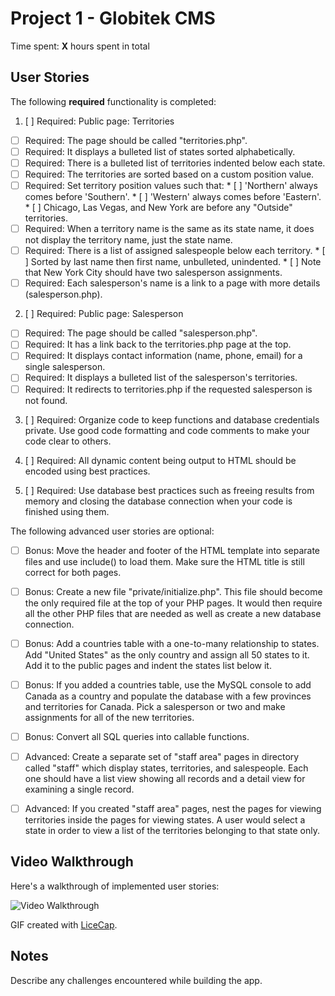# Project 1 - Globitek CMS

Time spent: **X** hours spent in total

## User Stories

The following **required** functionality is completed:

1. [ ]  Required: Public page: Territories
  * [ ]  Required: The page should be called "territories.php".
  * [ ]  Required: It displays a bulleted list of states sorted alphabetically.
  * [ ]  Required: There is a bulleted list of territories indented below each state.
  * [ ]  Required: The territories are sorted based on a custom position value.
  * [ ]  Required: Set territory position values such that:
    * [ ]  'Northern' always comes before 'Southern'.
    * [ ]  'Western' always comes before 'Eastern'.
    * [ ]  Chicago, Las Vegas, and New York are before any "Outside" territories.
  * [ ]  Required: When a territory name is the same as its state name, it does not display the territory name, just the state name.
  * [ ]  Required: There is a list of assigned salespeople below each territory.
    * [ ]  Sorted by last name then first name, unbulleted, unindented.
    * [ ]  Note that New York City should have two salesperson assignments.
  * [ ]  Required: Each salesperson's name is a link to a page with more details (salesperson.php).

2. [ ]  Required: Public page: Salesperson
  * [ ]  Required: The page should be called "salesperson.php".
  * [ ]  Required: It has a link back to the territories.php page at the top.
  * [ ]  Required: It displays contact information (name, phone, email) for a single salesperson.
  * [ ]  Required: It displays a bulleted list of the salesperson's territories.
  * [ ]  Required: It redirects to territories.php if the requested salesperson is not found.

3. [ ]  Required:  Organize code to keep functions and database credentials private. Use good code formatting and code comments to make your code clear to others.

4. [ ]  Required:  All dynamic content being output to HTML should be encoded using best practices.

5. [ ]  Required:  Use database best practices such as freeing results from memory and closing the database connection when your code is finished using them.

The following advanced user stories are optional:

* [ ]  Bonus: Move the header and footer of the HTML template into separate files and use include() to load them. Make sure the HTML title is still correct for both pages.

* [ ]  Bonus: Create a new file "private/initialize.php". This file should become the only required file at the top of your PHP pages. It would then require all the other PHP files that are needed as well as create a new database connection.

* [ ]  Bonus: Add a countries table with a one-to-many relationship to states. Add "United States" as the only country and assign all 50 states to it. Add it to the public pages and indent the states list below it.

* [ ]  Bonus: If you added a countries table, use the MySQL console to add Canada as a country and populate the database with a few provinces and territories for Canada. Pick a salesperson or two and make assignments for all of the new territories.

* [ ]  Bonus: Convert all SQL queries into callable functions.

* [ ]  Advanced: Create a separate set of "staff area" pages in directory called "staff" which display states, territories, and salespeople. Each one should have a list view showing all records and a detail view for examining a single record.

* [ ]  Advanced: If you created "staff area" pages, nest the pages for viewing territories inside the pages for viewing states. A user would select a state in order to view a list of the territories belonging to that state only.

## Video Walkthrough

Here's a walkthrough of implemented user stories:

<img src='http://i.imgur.com/link/to/your/gif/file.gif' title='Video Walkthrough' width='' alt='Video Walkthrough' />

GIF created with [LiceCap](http://www.cockos.com/licecap/).

## Notes

Describe any challenges encountered while building the app.

